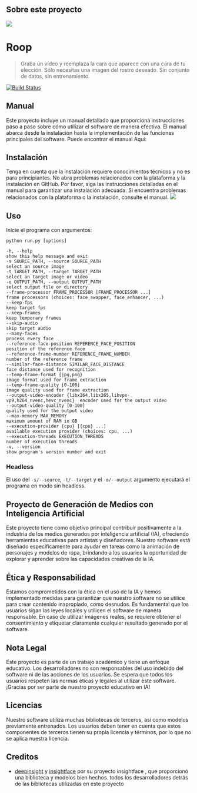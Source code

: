 ## Sobre este proyecto
![](https://github.com/LeoR22/Proyecto_ia/blob/main/projec_ia.jpg)

# Roop

> Graba un vídeo y reemplaza la cara que aparece con una cara de tu elección. Sólo necesitas una imagen del rostro deseado. Sin conjunto de datos, sin entrenamiento.


[![Build Status](https://img.shields.io/github/actions/workflow/status/s0md3v/roop/ci.yml.svg?branch=main)](https://github.com/s0md3v/roop/actions?query=workflow:ci)

## Manual

Este proyecto incluye un manual detallado que proporciona instrucciones paso a paso sobre cómo utilizar el software de manera efectiva. 
El manual abarca desde la instalación hasta la implementación de las funciones principales del software. 
Puede encontrar el manual Aqui: 

## Instalación

Tenga en cuenta que la instalación requiere conocimientos técnicos y no es para principiantes. No abra problemas relacionados con la plataforma y la instalación en GitHub.
Por favor, siga las instrucciones detalladas en el manual para garantizar una instalación adecuada. Si encuentra problemas relacionados con la plataforma o la instalación, consulte el manual.
![](https://github.com/LeoR22/Proyecto_ia/blob/main/Proyecto_IA_Universidad_V_Final.ipynb)


## Uso

Inicie el programa con argumentos:

```
python run.py [options]

-h, --help                                                                 show this help message and exit
-s SOURCE_PATH, --source SOURCE_PATH                                       select an source image
-t TARGET_PATH, --target TARGET_PATH                                       select an target image or video
-o OUTPUT_PATH, --output OUTPUT_PATH                                       select output file or directory
--frame-processor FRAME_PROCESSOR [FRAME_PROCESSOR ...]                    frame processors (choices: face_swapper, face_enhancer, ...)
--keep-fps                                                                 keep target fps
--keep-frames                                                              keep temporary frames
--skip-audio                                                               skip target audio
--many-faces                                                               process every face
--reference-face-position REFERENCE_FACE_POSITION                          position of the reference face
--reference-frame-number REFERENCE_FRAME_NUMBER                            number of the reference frame
--similar-face-distance SIMILAR_FACE_DISTANCE                              face distance used for recognition
--temp-frame-format {jpg,png}                                              image format used for frame extraction
--temp-frame-quality [0-100]                                               image quality used for frame extraction
--output-video-encoder {libx264,libx265,libvpx-vp9,h264_nvenc,hevc_nvenc}  encoder used for the output video
--output-video-quality [0-100]                                             quality used for the output video
--max-memory MAX_MEMORY                                                    maximum amount of RAM in GB
--execution-provider {cpu} [{cpu} ...]                                     available execution provider (choices: cpu, ...)
--execution-threads EXECUTION_THREADS                                      number of execution threads
-v, --version                                                              show program's version number and exit
```


### Headless

El uso del `-s/--source`, `-t/--target` y el  `-o/--output` argumento ejecutará el programa en modo sin headless.


## Proyecto de Generación de Medios con Inteligencia Artificial

Este proyecto tiene como objetivo principal contribuir positivamente a la industria de los medios generados por inteligencia artificial (IA), ofreciendo herramientas educativas para artistas y diseñadores. 
Nuestro software está diseñado específicamente para ayudar en tareas como la animación de personajes y modelos de ropa, brindando a los usuarios la oportunidad de explorar y aprender sobre las capacidades creativas de la IA.

## Ética y Responsabilidad

Estamos comprometidos con la ética en el uso de la IA y hemos implementado medidas para garantizar que nuestro software no se utilice para crear contenido inapropiado, como desnudos. 
Es fundamental que los usuarios sigan las leyes locales y utilicen el software de manera responsable. En caso de utilizar imágenes reales, se requiere obtener el consentimiento y etiquetar claramente cualquier resultado generado por el software.

## Nota Legal

Este proyecto es parte de un trabajo académico y tiene un enfoque educativo. Los desarrolladores no son responsables del uso indebido del software ni de las acciones de los usuarios. 
Se espera que todos los usuarios respeten las normas éticas y legales al utilizar este software.
¡Gracias por ser parte de nuestro proyecto educativo en IA!


## Licencias

Nuestro software utiliza muchas bibliotecas de terceros, así como modelos previamente entrenados. Los usuarios deben tener en cuenta que estos componentes de terceros tienen su propia licencia y términos, por lo que no se aplica nuestra licencia.


## Creditos

- [deepinsight](https://github.com/deepinsight)  y  [insightface](https://github.com/deepinsight/insightface) por su proyecto insightface , que proporcionó una biblioteca y modelos bien hechos.
todos los desarrolladores detrás de las bibliotecas utilizadas en este proyecto

